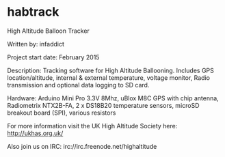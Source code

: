 # habtrack
High Altitude Balloon Tracker 

Written by: infaddict

Project start date: February 2015

Description: Tracking software for High Altitude Ballooning.  Includes GPS location/altitude, internal & external temperature, voltage monitor, Radio transmission and optional data logging to SD card.  

Hardware: Arduino Mini Pro 3.3V 8Mhz, uBlox M8C GPS with chip antenna, Radiometrix NTX2B-FA, 2 x DS18B20 temperature sensors, microSD breakout board (SPI), various resistors

For more information visit the UK High Altitude Society here: http://ukhas.org.uk/

Also join us on IRC: irc://irc.freenode.net/highaltitude


